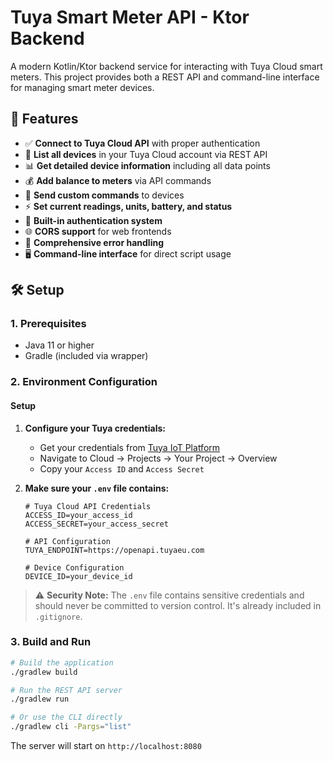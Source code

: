 # Tuya Smart Meter API - Ktor Backend

A modern Kotlin/Ktor backend service for interacting with Tuya Cloud smart meters. This project provides both a REST API and command-line interface for managing smart meter devices.

## 🚀 Features

- ✅ **Connect to Tuya Cloud API** with proper authentication
- 📱 **List all devices** in your Tuya Cloud account via REST API
- 📊 **Get detailed device information** including all data points
- 💰 **Add balance to meters** via API commands
- 🔧 **Send custom commands** to devices
- ⚡ **Set current readings, units, battery, and status**
- 🔐 **Built-in authentication system**
- 🌐 **CORS support** for web frontends
- 📝 **Comprehensive error handling**
- 🖥️ **Command-line interface** for direct script usage

## 🛠️ Setup

### 1. Prerequisites
- Java 11 or higher
- Gradle (included via wrapper)

### 2. Environment Configuration

#### Setup
1. **Configure your Tuya credentials:**
   - Get your credentials from [Tuya IoT Platform](https://iot.tuya.com/)
   - Navigate to Cloud → Projects → Your Project → Overview
   - Copy your `Access ID` and `Access Secret`

2. **Make sure your `.env` file contains:**
   ```env
   # Tuya Cloud API Credentials
   ACCESS_ID=your_access_id
   ACCESS_SECRET=your_access_secret
   
   # API Configuration
   TUYA_ENDPOINT=https://openapi.tuyaeu.com
   
   # Device Configuration
   DEVICE_ID=your_device_id
   ```

> ⚠️ **Security Note:** The `.env` file contains sensitive credentials and should never be committed to version control. It's already included in `.gitignore`.

### 3. Build and Run
```bash
# Build the application
./gradlew build

# Run the REST API server
./gradlew run

# Or use the CLI directly
./gradlew cli -Pargs="list"
```

The server will start on `http://localhost:8080`

